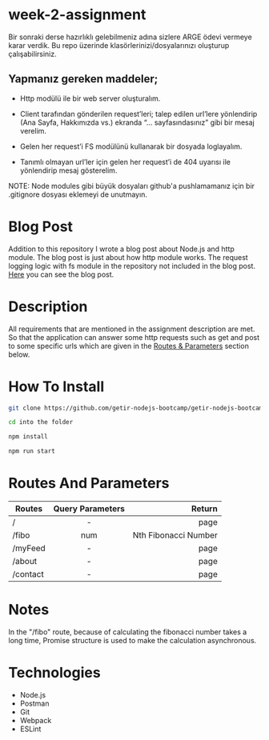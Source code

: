 # week-2-assignment

Bir sonraki derse hazırlıklı gelebilmeniz adına sizlere ARGE ödevi vermeye karar verdik. Bu repo üzerinde klasörlerinizi/dosyalarınızı oluşturup çalışabilirsiniz.

## Yapmanız gereken maddeler;

- Http modülü ile bir web server oluşturalım.
- Client tarafından gönderilen request’leri; talep edilen url’lere yönlendirip (Ana Sayfa, Hakkımızda vs.) ekranda “… sayfasındasınız” gibi bir mesaj verelim.

- Gelen her request’i FS modülünü kullanarak bir dosyada loglayalım.

- Tanımlı olmayan url’ler için gelen her request’i de 404 uyarısı ile yönlendirip mesaj gösterelim.

NOTE: Node modules gibi büyük dosyaları github'a pushlamamanız için bir .gitignore dosyası eklemeyi de unutmayın.

# Blog Post

Addition to this repository I wrote a blog post about Node.js and http module. The blog post is just about how http module works. The request logging logic with fs module in the repository not included in the blog post. [Here](https://burakkisacik.medium.com/node-js-http-3973e4a80ea7) you can see the blog post.

# Description

All requirements that are mentioned in the assignment description are met. So that the application can answer some http requests such as get and post to some specific urls which are given in the [Routes & Parameters](#routes-and-parameters) section below.

# How To Install

```bash
git clone https://github.com/getir-nodejs-bootcamp/getir-nodejs-bootcamp-week-2-assignment-burakkisacik.git

cd into the folder

npm install

npm run start
```

# Routes And Parameters

| Routes   | Query Parameters |               Return |
| -------- | :--------------: | -------------------: |
| /        |        -         |                 page |
| /fibo    |       num        | Nth Fibonacci Number |
| /myFeed  |        -         |                 page |
| /about   |        -         |                 page |
| /contact |        -         |                 page |

# Notes

In the "/fibo" route, because of calculating the fibonacci number takes a long time, Promise structure is used to make the calculation asynchronous.

# Technologies

- Node.js
- Postman
- Git
- Webpack
- ESLint
